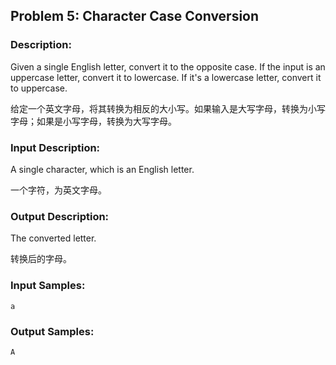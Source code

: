 
## Problem 5: Character Case Conversion

### Description:

Given a single English letter, convert it to the opposite case. If the input is an uppercase letter, convert it to lowercase. If it's a lowercase letter, convert it to uppercase.

给定一个英文字母，将其转换为相反的大小写。如果输入是大写字母，转换为小写字母；如果是小写字母，转换为大写字母。

### Input Description:

A single character, which is an English letter.

一个字符，为英文字母。

### Output Description:

The converted letter.

转换后的字母。

### Input Samples:

```
a
```

### Output Samples:

```
A
```
